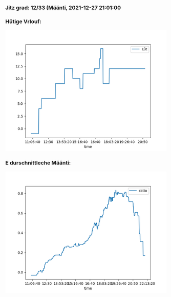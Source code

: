 ### Jitz grad: 12/33 (Määnti, 2021-12-27 21:01:00

### Hütige Vrlouf:
![Graph](Today.png)

### E durschnittleche Määnti:
![Graph](Määnti.png)